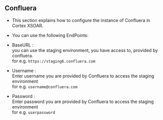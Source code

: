 ## Confluera
- This section explains how to configure the instance of Confluera in Cortex XSOAR.
- You can use the following EndPoints:
- BaseURL :  
you can use the staging environment, you have access to, provided by confluera.  
for e.g. `https://staging6.confluera.com`

- Username :  
Enter username you are provided by Confluera to access the staging environment  
for e.g. `username@confluera.com`

- Password :  
Enter password you are provided by Confluera to access the staging environment  
for e.g. `userpassword`